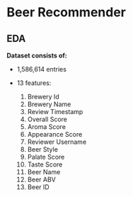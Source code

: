 # Beer Recommender

## EDA
**Dataset consists of:**

- 1,586,614 entries
- 13 features: 

    1. Brewery Id
    2. Brewery Name
    3. Review Timestamp
    4. Overall Score
    5. Aroma Score
    6. Appearance Score
    7. Reviewer Username
    8. Beer Style
    9. Palate Score
    10. Taste Score
    11. Beer Name
    12. Beer ABV
    13. Beer ID
